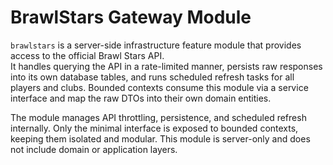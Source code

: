 # BrawlStars Gateway Module

`brawlstars` is a server-side infrastructure feature module that provides access to the official Brawl Stars
API.  
It handles querying the API in a rate-limited manner, persists raw responses into its own database tables, and runs
scheduled refresh tasks for all players and clubs. Bounded contexts consume this module via a service interface and map
the raw DTOs into their own domain entities.

The module manages API throttling, persistence, and scheduled refresh internally. Only the minimal interface is exposed
to bounded contexts, keeping them isolated and modular. This module is server-only and does not include domain or
application layers.
